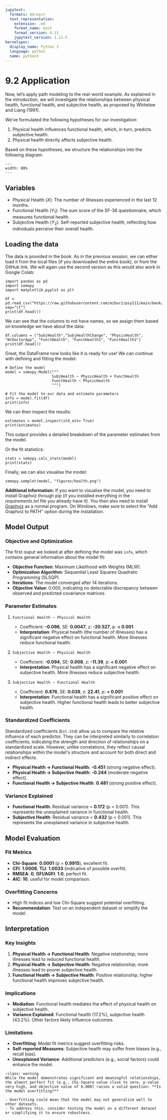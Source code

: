 ```yaml
---
jupytext:
  formats: md:myst
  text_representation:
    extension: .md
    format_name: myst
    format_version: 0.13
    jupytext_version: 1.11.5
kernelspec:
  display_name: Python 3
  language: python
  name: python3
---
```


# 9.2 Application

Now, let’s apply path modeling to the real-world example. As explained in the introduction, we will investigate the relationships between physical health, functional health, and subjective health, as proposed by Whitelaw and Liang (1991).

We’ve formulated the following hypotheses for our investigation:

1. Physical health influences functional health, which, in turn, predicts subjective health.
2. Physical health directly affects subjective health.

Based on these hypotheses, we structure the relationships into the following diagram:

```{figure} figures/figure_1.png
---
width: 80%
---
```

## Variables

- Physical Health ($X$): The number of illnesses experienced in the last 12 months.
- Functional Health ($Y_1$): The sum score of the SF-36 questionnaire, which measures functional health.
- Subjective Health ($Y_2$): Self-reported subjective health, reflecting how individuals perceive their overall health.

## Loading the data

The data is provided in the book. As in the previous session, we can either load it from the local files (if you downloaded the entire book), or from the GitHub link. We will again use the second version as this would also work in Google Colab:

```{code-cell}
import pandas as pd
import semopy
import matplotlib.pyplot as plt

df = pd.read_csv("https://raw.githubusercontent.com/mibur1/psy111/main/book/statistics/5_Path_Modelling/data/data.txt", sep="\t")
print(df.head())
```

We can see that the columns to not have names, so we assign them based on knowledge we have about the data:

```{code-cell}
df.columns = ["SubjHealth","SubjHealthChange", "PhysicHealth", "NrDoctorApp", "FunctHealth", "FunctHealth1", "FunctHealth2"]
print(df.head())
```

Great, the DataFrame now looks like it is ready for use! We can continue with defining and fitting the model:

```{code-cell}
# Define the model
model = semopy.Model("""
                     SubjHealth ~ PhysicHealth + FunctHealth
                     FunctHealth ~ PhysicHealth
                     """)

# Fit the model to our data and estimate parameters
info = model.fit(df)
print(info)
```

We can then inspect the results:

```{code-cell}
estimates = model.inspect(std_est= True)
print(estimates)
```
This output provides a detailed breakdown of the parameter estimates from the model.

Or the fit statistics:

```{code-cell}
stats = semopy.calc_stats(model)
print(stats)
```

Finally, we can also visualise the model:

```{code-cell}
semopy.semplot(model, "figures/health.png") 
```

**Additional information:** If you want to visualise the model, you need to install Graphviz through pip (if you installed everything in the *requirements.txt* file you already have it). You then also need to install [Graphviz](https://graphviz.org/) as a normal program. On Windows, make sure to select the "Add Graphviz to PATH" option during the installation.


## Model Output

### Objective and Optimization

The first ouput we looked at after defining the model was `info`, which contains general information about the model fit: 

- **Objective Function**: Maximum Likelihood with Weights (MLW).
- **Optimization Algorithm**: Sequential Least Squares Quadratic Programming (SLSQP).
- **Iterations**: The model converged after 14 iterations.
- **Objective Value**: 0.000, indicating no detectable discrepancy between observed and predicted covariance matrices.

### Parameter Estimates

1. `Functional Health ~ Physical Health`
   - Coefficient: **-0.096**, SE: **0.0047**, z: **-20.527**, p: **< 0.001**  
   - **Interpretation**: Physical health (the number of illnesses) has a significant negative effect on functional health. More illnesses reduce functional health.

2. `Subjective Health ~ Physical Health`
   - Coefficient: **-0.094**, SE: **0.008**, z: **-11.39**, p: **< 0.001**  
   - **Interpretation**: Physical health has a significant negative effect on subjective health. More illnesses reduce subjective health.

3. `Subjective Health ~ Functional Health`
   - Coefficient: **0.876**, SE: **0.039**, z: **22.41**, p: **< 0.001**  
   - **Interpretation**: Functional health has a significant positive effect on subjective health. Higher functional health leads to better subjective health.

### Standardized Coefficients

Standardized coefficients (`Est.Std`) allow us to compare the relative influence of each predictor. They can be interpreted similarly to correlation coefficients, indicating the strength and direction of relationships on a standardized scale. However, unlike correlations, they reflect causal relationships within the model's structure and account for both direct and indirect effects.

- **Physical Health → Functional Health**: **-0.451** (strong negative effect).  
- **Physical Health → Subjective Health**: **-0.244** (moderate negative effect).  
- **Functional Health → Subjective Health**: **0.481** (strong positive effect).

### Variance Explained

- **Functional Health**: Residual variance = **0.172** (p < 0.001). This represents the unexplained variance in functional health.  
- **Subjective Health**: Residual variance = **0.432** (p < 0.001). This represents the unexplained variance in subjective health.


## Model Evaluation

### Fit Metrics

- **Chi-Square**: **0.0001** (p = **0.9915**), excellent fit.  
- **CFI**: **1.0008**, **TLI**: **1.0033** (indicative of possible overfit).  
- **RMSEA**: **0**, **GFI/AGFI**: **1.0**, perfect fit.  
- **AIC**: **10**, useful for model comparison.

### Overfitting Concerns

- High fit indices and low Chi-Square suggest potential overfitting.  
- **Recommendation**: Test on an independent dataset or simplify the model.


## Interpretation

### Key Insights

1. **Physical Health → Functional Health**: Negative relationship; more illnesses lead to reduced functional health.
2. **Physical Health → Subjective Health**: Negative relationship; more illnesses lead to poorer subjective health.
3. **Functional Health → Subjective Health**: Positive relationship; higher functional health improves subjective health.

### Implications

- **Mediation**: Functional health mediates the effect of physical health on subjective health.
- **Variance Explained**: Functional health (17.2%), subjective health (43.2%). Other factors likely influence outcomes.

### Limitations

- **Overfitting**: Model fit metrics suggest overfitting risks.  
- **Self-reported Measures**: Subjective health may suffer from biases (e.g., recall bias).  
- **Unexplained Variance**: Additional predictors (e.g., social factors) could enhance the model.


```{admonition} Caution
:class: warning
While the model demonstrates significant and meaningful relationships, the almost perfect fit (e.g., Chi-Square value close to zero, p-value very high, and objective value of 0.000) raises a valid question: **Is the model overfitting?**

- Overfitting could mean that the model may not generalize well to other datasets.
- To address this, consider testing the model on a different dataset or simplifying it to ensure robustness.
```